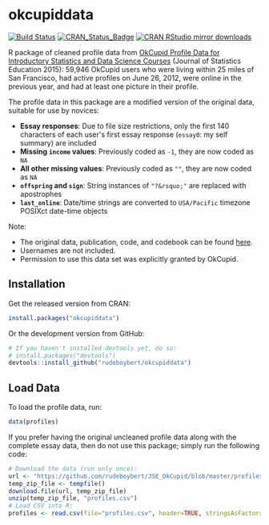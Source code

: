 
<!-- README.md is generated from README.Rmd. Please edit that file -->
okcupiddata
===========

[![Build Status](https://travis-ci.org/rudeboybert/okcupiddata.png?branch=master)](https://travis-ci.org/rudeboybert/okcupiddata) [![CRAN\_Status\_Badge](http://www.r-pkg.org/badges/version/okcupiddata)](http://cran.r-project.org/package=okcupiddata) [![CRAN RStudio mirror downloads](http://cranlogs.r-pkg.org/badges/okcupiddata)](http://www.r-pkg.org/pkg/okcupiddata)

R package of cleaned profile data from [OkCupid Profile Data for Introductory Statistics and Data Science Courses](http://www.amstat.org/publications/jse/v23n2/kim.pdf) (Journal of Statistics Education 2015): 59,946 OkCupid users who were living within 25 miles of San Francisco, had active profiles on June 26, 2012, were online in the previous year, and had at least one picture in their profile.

The profile data in this package are a modified version of the original data, suitable for use by novices:

-   **Essay responses**: Due to file size restrictions, only the first 140 characters of each user's first essay response (`essay0`: my self summary) are included
-   **Missing `income` values**: Previously coded as `-1`, they are now coded as `NA`
-   **All other missing values**: Previously coded as `""`, they are now coded as `NA`
-   **`offspring` and `sign`**: String instances of `"?&rsquo;"` are replaced with apostrophes
-   **`last_online`**: Date/time strings are converted to `USA/Pacific` timezone POSIXct date-time objects

Note:

-   The original data, publication, code, and codebook can be found [here](https://github.com/rudeboybert/JSE_OkCupid).
-   Usernames are not included.
-   Permission to use this data set was explicitly granted by OkCupid.

Installation
------------

Get the released version from CRAN:

``` r
install.packages("okcupiddata")
```

Or the development version from GitHub:

``` r
# If you haven't installed devtools yet, do so:
# install.packages("devtools")
devtools::install_github("rudeboybert/okcupiddata")
```

Load Data
---------

To load the profile data, run:

``` r
data(profiles)
```

If you prefer having the original uncleaned profile data along with the complete essay data, then do not use this package; simply run the following code:

``` r
# Download the data (run only once):
url <- "https://github.com/rudeboybert/JSE_OkCupid/blob/master/profiles.csv.zip?raw=true"
temp_zip_file <- tempfile()
download.file(url, temp_zip_file)
unzip(temp_zip_file, "profiles.csv")
# Load CSV into R:
profiles <- read.csv(file="profiles.csv", header=TRUE, stringsAsFactors = FALSE)
```
